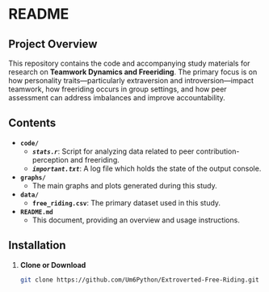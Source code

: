 # README

## Project Overview
This repository contains the code and accompanying study materials for research on **Teamwork Dynamics and Freeriding**. The primary focus is on how personality traits—particularly extraversion and introversion—impact teamwork, how freeriding occurs in group settings, and how peer assessment can address imbalances and improve accountability.

## Contents
- **`code/`**  
  - ***`stats.r`***: Script for analyzing data related to peer contribution-perception and freeriding.  
  - ***`important.txt`***: A log file which holds the state of the output console.
- **`graphs/`**  
  - The main graphs and plots generated during this study.  
- **`data/`**  
  - **`free_riding.csv`**: The primary dataset used in this study.
- **`README.md`**  
  - This document, providing an overview and usage instructions.

## Installation

1. **Clone or Download**
   ```bash
   git clone https://github.com/Um6Python/Extroverted-Free-Riding.git
